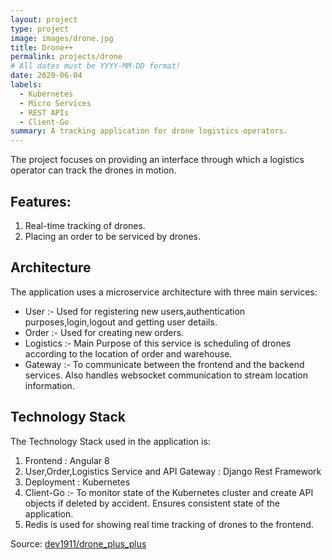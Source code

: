 ```yaml
---
layout: project
type: project
image: images/drone.jpg
title: Drone++
permalink: projects/drone
# All dates must be YYYY-MM-DD format!
date: 2020-06-04
labels:
  - Kubernetes
  - Micro Services
  - REST APIs
  - Client-Go
summary: A tracking application for drone logistics operators.
---
```


<!-- <img class="ui medium right floated rounded image" src="../images/drone.jpg"> -->

 The project focuses on providing an interface through which a logistics operator can track the drones in motion.

## Features:
1. Real-time tracking of drones.
2. Placing an order to be serviced by drones.

## Architecture
The application uses a microservice architecture with three main services:
* User :- Used for registering new users,authentication purposes,login,logout and getting user details.
* Order :- Used for creating new orders.
* Logistics :- Main Purpose of this service is scheduling of drones according to the location of order and warehouse.
* Gateway :- To communicate between the frontend and the backend services. Also handles websocket communication to stream location information.


## Technology Stack
The Technology Stack used in the application is:
1. Frontend : Angular 8
2. User,Order,Logistics Service and API Gateway : Django Rest Framework
3. Deployment : Kubernetes  
4. Client-Go :- To monitor state of the Kubernetes cluster and create API objects if deleted by accident. Ensures consistent state of the application.     
5. Redis is used for showing real time tracking of drones to the frontend.

 
Source: <a href="https://github.com/dev1911/drone_plus_plus"><i class="large github icon"></i>dev1911/drone_plus_plus</a>